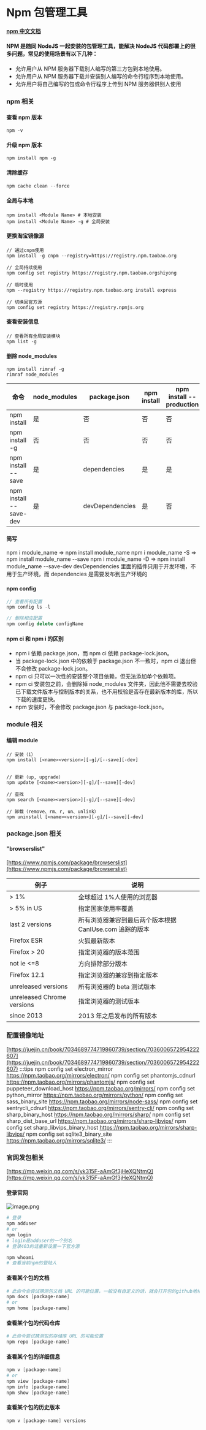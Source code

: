 # Npm 包管理工具

#### [npm 中文文档](https://www.npmjs.cn/)

#### NPM 是随同 NodeJS 一起安装的包管理工具，能解决 NodeJS 代码部署上的很多问题，常见的使用场景有以下几种：

- 允许用户从 NPM 服务器下载别人编写的第三方包到本地使用。
- 允许用户从 NPM 服务器下载并安装别人编写的命令行程序到本地使用。
- 允许用户将自己编写的包或命令行程序上传到 NPM 服务器供别人使用

### npm 相关

####

#### 查看 npm 版本

```
npm -v
```

####

#### 升级 npm 版本

```shell
npm install npm -g
```

#### 清除缓存

```javascript
npm cache clean --force
```

#### 全局与本地

```
npm install <Module Name> # 本地安装
npm install <Module Name> -g # 全局安装
```

####

#### 更换淘宝镜像源

```shell
// 通过cnpm使用
npm install -g cnpm --registry=https://registry.npm.taobao.org

// 全局持续使用
npm config set registry https://registry.npm.taobao.orgshiyong

// 临时使用
npm --registry https://registry.npm.taobao.org install express

// 切换回官方源
npm config set registry https://registry.npmjs.org
```

#### 查看安装信息

```shell
// 查看所有全局安装模块
npm list -g
```

#### 删除 node_modules

```shell
npm install rimraf -g
rimraf node_modules
```

| 命令                   | node_modules | package.json    | npm install | npm install --production |
| ---------------------- | ------------ | --------------- | ----------- | ------------------------ |
| npm install            | 是           | 否              | 否          | 否                       |
| npm install -g         | 否           | 否              | 否          | 否                       |
| npm install --save     | 是           | dependencies    | 是          | 是                       |
| npm install --save-dev | 是           | devDependencies | 是          | 否                       |

#### 简写

npm i module_name => npm install module_name
npm i module_name -S => npm install module_name --save
npm i module_name -D => npm install module_name --save-dev
devDependencies 里面的插件只用于开发环境，不用于生产环境，而 dependencies 是需要发布到生产环境的

#### npm config

```javascript
// 查看所有配置
npm config ls -l

// 删除相应配置
npm config delete configName
```

#### npm ci 和 npm i 的区别

- npm i 依赖 package.json，而 npm ci 依赖 package-lock.json。
- 当 package-lock.json 中的依赖于 package.json 不一致时，npm ci 退出但不会修改 package-lock.json。
- npm ci 只可以一次性的安装整个项目依赖，但无法添加单个依赖项。
- npm ci 安装包之前，会删除掉 node_modules 文件夹，因此他不需要去校验已下载文件版本与控制版本的关系，也不用校验是否存在最新版本的库，所以下载的速度更快。
- npm 安装时，不会修改 package.json 与 package-lock.json。

### module 相关

####

#### 编辑 module

```shell
// 安装（i）
npm install [<name><version>][-g]/[--save][-dev]


// 更新（up, upgrade）
npm update [<name><version>][-g]/[--save][-dev]

// 查找
npm search [<name><version>][-g]/[--save][-dev]

// 卸载（remove、rm、r, un、unlink）
npm uninstall [<name><version>][-g]/[--save][-dev]
```

### package.json 相关

#### "browserslist"

[https://www.npmjs.com/package/browserslist](https://www.npmjs.com/package/browserslist)

| 例子                       | 说明                                                    |
| -------------------------- | ------------------------------------------------------- |
| > 1%                       | 全球超过 1%人使用的浏览器                               |
| > 5% in US                 | 指定国家使用率覆盖                                      |
| last 2 versions            | 所有浏览器兼容到最后两个版本根据 CanIUse.com 追踪的版本 |
| Firefox ESR                | 火狐最新版本                                            |
| Firefox > 20               | 指定浏览器的版本范围                                    |
| not ie <=8                 | 方向排除部分版本                                        |
| Firefox 12.1               | 指定浏览器的兼容到指定版本                              |
| unreleased versions        | 所有浏览器的 beta 测试版本                              |
| unreleased Chrome versions | 指定浏览器的测试版本                                    |
| since 2013                 | 2013 年之后发布的所有版本                               |

### 配置镜像地址

[https://juejin.cn/book/7034689774719860739/section/7036006572954222607](https://juejin.cn/book/7034689774719860739/section/7036006572954222607)
:::tips
npm config set electron_mirror https://npm.taobao.org/mirrors/electron/
npm config set phantomjs_cdnurl https://npm.taobao.org/mirrors/phantomjs/
npm config set puppeteer_download_host https://npm.taobao.org/mirrors/
npm config set python_mirror https://npm.taobao.org/mirrors/python/
npm config set sass_binary_site https://npm.taobao.org/mirrors/node-sass/
npm config set sentrycli_cdnurl https://npm.taobao.org/mirrors/sentry-cli/
npm config set sharp_binary_host https://npm.taobao.org/mirrors/sharp/
npm config set sharp_dist_base_url https://npm.taobao.org/mirrors/sharp-libvips/
npm config set sharp_libvips_binary_host https://npm.taobao.org/mirrors/sharp-libvips/
npm config set sqlite3_binary_site https://npm.taobao.org/mirrors/sqlite3/
:::

### 官网发包相关

[https://mp.weixin.qq.com/s/yk315F-aAmGf3jHeXQNtmQ](https://mp.weixin.qq.com/s/yk315F-aAmGf3jHeXQNtmQ)

#### 登录官网

![image.png](https://cdn.nlark.com/yuque/0/2022/png/605135/1667963786066-92b9198b-aa13-4de9-a12b-81ab7478000a.png#averageHue=%232a303a&clientId=u2978f88a-9564-4&from=paste&height=81&id=Io2hW&originHeight=81&originWidth=355&originalType=binary&ratio=1&rotation=0&showTitle=false&size=6122&status=done&style=none&taskId=u9f5328aa-d5bd-4ec0-a73f-9ed4e06de3e&title=&width=355)

```powershell
# 登录
npm adduser
# or
npm login
# login是adduser的一个别名
# 登录403的话重新设置一下官方源

npm whoami
# 查看当前npm的登陆人

```

#### 查看某个包的文档

```powershell
# 此命令会尝试猜测包文档 URL 的可能位置，一般没有自定义的话，就会打开包的github地址。
npm docs [package-name]
# or
npm home [package-name]
```

#### 查看某个包的代码仓库

```powershell
# 此命令尝试猜测包的存储库 URL 的可能位置
npm repo [package-name]
```

#### 查看某个包的详细信息

```powershell
npm v [package-name]
# or
npm view [package-name]
npm info [package-name]
npm show [package-name]
```

#### 查看某个包的历史版本

```powershell
npm v [package-name] versions
```
